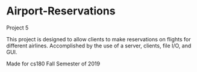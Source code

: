 # Airport-Reservations
Project 5 

This project is designed to allow clients to make reservations on flights for different airlines.
Accomplished by the use of a server, clients, file I/O, and GUI.

Made for cs180 Fall Semester of 2019
